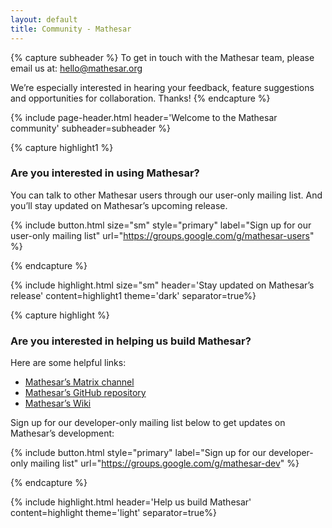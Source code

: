 ```yaml
---
layout: default
title: Community - Mathesar
---
```


{% capture subheader %}
To get in touch with the Mathesar team, please email us at: [hello@mathesar.org](mailto:hello@mathesar.org)

We’re especially interested in hearing your feedback, feature suggestions and opportunities for collaboration. Thanks!
{% endcapture %}

{% include page-header.html
header='Welcome to the Mathesar community'
subheader=subheader
%}

{% capture highlight1 %}

### Are you interested in using Mathesar?

You can talk to other Mathesar users through our user-only mailing list. And you’ll stay updated on Mathesar’s upcoming release.

{% include button.html size="sm" style="primary" label="Sign up for our user-only mailing list" url="https://groups.google.com/g/mathesar-users" %}

{% endcapture %}

{% include highlight.html size="sm" header='Stay updated on Mathesar’s release' content=highlight1 theme='dark' separator=true%}

{% capture highlight %}

### Are you interested in helping us build Mathesar?

Here are some helpful links:

- [Mathesar’s Matrix channel](https://matrix.to/#/#mathesar:matrix.org)
- [Mathesar’s GitHub repository](github.com/centerofci/mathesar)
- [Mathesar’s Wiki](github.com/centerofci/mathesar/wiki)

Sign up for our developer-only mailing list below to get updates on Mathesar’s development:

{% include button.html style="primary" label="Sign up for our developer-only mailing list" url="https://groups.google.com/g/mathesar-dev" %}

{% endcapture %}

{% include highlight.html header='Help us build Mathesar' content=highlight theme='light' separator=true%}
